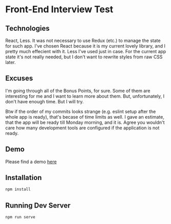 # Front-End Interview Test

## Technologies
React, Less.
It was not necessary to use Redux (etc.) to manage the state for such app.
I've chosen React because it is my current lovely library, and I pretty much effecient with it. Less I've used just in case. For the current app state it's not really needed, but I don't want to rewrite styles from raw CSS later.

## Excuses
I'm going through all of the Bonus Points, for sure. Some of them are interesting for me and I want to learn more about them.
But, unfortunately, I don't have enough time. But I will try.

Btw if the order of my commits looks strange (e.g. eslint setup after the whole app is ready), that's becase of time limits as well. I gave an estimate, that the app will be ready till Monday morning, and it is. Agree you wouldn't care how many development tools are configured if the application is not ready.

## Demo

Please find a demo [here](https://mashnello.github.io/frontend-code-challenge/)

## Installation

```bash
npm install
```

## Running Dev Server

```bash
npm run serve
```